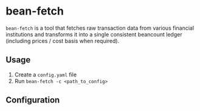 # bean-fetch

`bean-fetch` is a tool that fetches raw transaction data from various
financial institutions and transforms it into a single consistent beancount
ledger (including prices / cost basis when required).

## Usage

1. Create a `config.yaml` file
1. Run `bean-fetch -c <path_to_config>`

## Configuration
